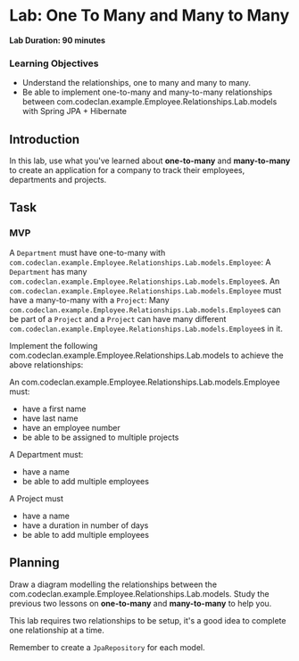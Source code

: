 # Lab: One To Many and Many to Many

**Lab Duration: 90 minutes**

### Learning Objectives

- Understand the relationships, one to many and many to many.
- Be able to implement one-to-many and many-to-many relationships between com.codeclan.example.Employee.Relationships.Lab.models with Spring JPA + Hibernate

## Introduction

In this lab, use what you've learned about **one-to-many** and **many-to-many** to create an application for a company to track their employees, departments and projects.

## Task

### MVP

A `Department` must have one-to-many with `com.codeclan.example.Employee.Relationships.Lab.models.Employee`: A `Department` has many `com.codeclan.example.Employee.Relationships.Lab.models.Employee`s. An `com.codeclan.example.Employee.Relationships.Lab.models.Employee` must have a many-to-many with a `Project`: Many `com.codeclan.example.Employee.Relationships.Lab.models.Employee`s can be part of a `Project` and a `Project` can have many different `com.codeclan.example.Employee.Relationships.Lab.models.Employee`s in it.

Implement the following com.codeclan.example.Employee.Relationships.Lab.models to achieve the above relationships:

An com.codeclan.example.Employee.Relationships.Lab.models.Employee must:

- have a first name
- have last name
- have an employee number
- be able to be assigned to multiple projects

A Department must:

- have a name
- be able to add multiple employees

A Project must

- have a name
- have a duration in number of days
- be able to add multiple employees


## Planning

Draw a diagram modelling the relationships between the com.codeclan.example.Employee.Relationships.Lab.models. Study the previous two lessons on **one-to-many** and **many-to-many** to help you.

This lab requires two relationships to be setup, it's a good idea to complete one relationship at a time.

Remember to create a `JpaRepository` for each model.
